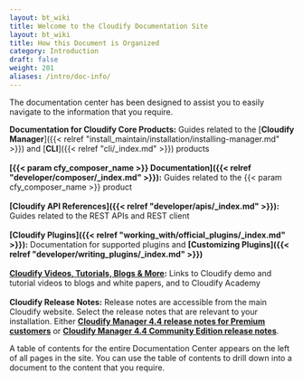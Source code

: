 ```yaml
---
layout: bt_wiki
title: Welcome to the Cloudify Documentation Site
layout: bt_wiki
title: How this Document is Organized
category: Introduction
draft: false
weight: 201
aliases: /intro/doc-info/
---
```

The documentation center has been designed to assist you to easily navigate to the information that you require.

**Documentation for Cloudify Core Products:**		Guides related to the [**Cloudify Manager**]({{< relref "install_maintain/installation/installing-manager.md" >}})  and  [**CLI**]({{< relref "cli/_index.md" >}}) products<br><br>
**[{{< param cfy_composer_name >}} Documentation]({{< relref "developer/composer/_index.md" >}}):**				Guides related to the {{< param cfy_composer_name >}} product<br><br>
**[Cloudify API References]({{< relref "developer/apis/_index.md" >}}):**						Guides related to the REST APIs and REST client<br><br>
**[Cloudify Plugins]({{< relref "working_with/official_plugins/_index.md" >}}):**								Documentation for supported plugins and **[Customizing Plugins]({{< relref "developer/writing_plugins/_index.md" >}})**	 <br><br>
**[Cloudify Videos, Tutorials, Blogs & More](http://getcloudify.org/cloudifysourcetv.html):**		Links to Cloudify demo and tutorial videos to blogs and white papers, and to Cloudify Academy<br><br>
**Cloudify Release Notes:** Release notes are accessible from the main Cloudify website. Select the release notes that are relevant to your installation. Either **[Cloudify Manager 4.4 release notes for Premium customers](https://cloudify.co/releasenotes/release-notes-4_4_0)** or **[Cloudify Manager 4.4 Community Edition release notes](https://cloudify.co/releasenotes/community-edition-release-notes)**.


A table of contents for the entire Documentation Center appears on the left of all pages in the site. You can use the table of contents to drill down into a document to the content that you require.


